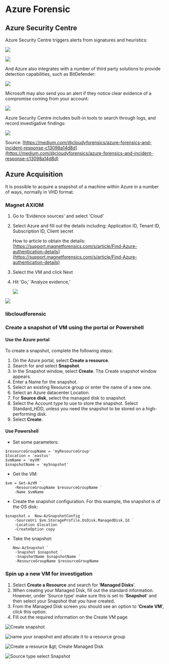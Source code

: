 # Azure Forensic

## Azure Security Centre

Azure Security Centre triggers alerts from signatures and heuristics:

![](../.gitbook/assets/image%20%2810%29.png)

![](../.gitbook/assets/image%20%286%29.png)

And Azure also integrates with a number of third party solutions to provide detection capabilities, such as BitDefender:

![](../.gitbook/assets/image%20%2818%29.png)

Microsoft may also send you an alert if they notice clear evidence of a compromise coming from your account:

![](../.gitbook/assets/image%20%2814%29.png)



Azure Security Centre includes built-in tools to search through logs, and record investigative findings:

![](../.gitbook/assets/image%20%285%29.png)

Source: [https://medium.com/@cloudyforensics/azure-forensics-and-incident-response-c13098a14d8d](https://medium.com/@cloudyforensics/azure-forensics-and-incident-response-c13098a14d8d)

## Azure Acquisition

It is possible to acquire a snapshot of a machine within Azure in a number of ways, normally in VHD format.

### Magnet AXIOM

1. Go to 'Evidence sources' and select 'Cloud'
2. Select Azure and fill out the details including: Application ID, Tenant ID, Subscription ID, Client secret

   How to article to obtain the details: [https://support.magnetforensics.com/s/article/Find-Azure-authentication-details](https://support.magnetforensics.com/s/article/Find-Azure-authentication-details)

3. Select the VM and click Next
4. Hit ‘Go,’ ‘Analyze evidence,’

   ![](../.gitbook/assets/image%20%283%29.png)

![](../.gitbook/assets/image%20%2817%29.png)

### libcloudforensic

### Create a snapshot of VM using the portal or Powershell

#### Use the Azure portal

To create a snapshot, complete the following steps:

1. On the Azure portal, select **Create a resource**.
2. Search for and select **Snapshot**.
3. In the Snapshot window, select **Create**. The Create snapshot window appears.
4. Enter a Name for the snapshot.
5. Select an existing Resource group or enter the name of a new one.
6. Select an Azure datacenter Location.
7. For **Source disk**, select the managed disk to snapshot.
8. Select the Account type to use to store the snapshot. Select Standard\_HDD, unless you need the snapshot to be stored on a high-performing disk.
9. Select **Create**.

#### Use Powershell

* Set some parameters:

```text
$resourceGroupName = 'myResourceGroup' 
$location = 'eastus' 
$vmName = 'myVM'
$snapshotName = 'mySnapshot'
```

* Get the VM:

```text
$vm = Get-AzVM `
    -ResourceGroupName $resourceGroupName `
    -Name $vmName
```

* Create the snapshot configuration. For this example, the snapshot is of the OS disk:

```text
$snapshot =  New-AzSnapshotConfig `
    -SourceUri $vm.StorageProfile.OsDisk.ManagedDisk.Id `
    -Location $location `
    -CreateOption copy
```

* Take the snapshot:

  ```text
  New-AzSnapshot `
   -Snapshot $snapshot `
   -SnapshotName $snapshotName `
   -ResourceGroupName $resourceGroupName
  ```

### Spin up a new VM for investigation

1. Select **Create a Resource** and search for ‘**Managed Disks**’. 
2. When creating your Managed Disk, fill out the standard information. However, under ‘Source type’ make sure this is set to ‘**Snapshot**’ and then select your Snapshot that you have created.
3. From the Managed Disk screen you should see an option to ‘**Create VM**’, click this option.
4. Fill out the required information on the Create VM page

![Create snapshot](../.gitbook/assets/image%20%288%29.png)

![name your snapshot and allocate it to a resource group](../.gitbook/assets/image%20%2815%29.png)

![Create a resource &amp;gt; Create Managed Disk](../.gitbook/assets/image%20%2813%29.png)

![Source type select Snapshot](../.gitbook/assets/image%20%2811%29.png)

